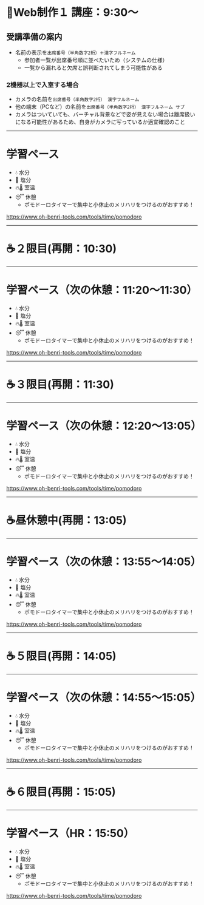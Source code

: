 # 📖Web制作１ 講座：9:30〜
## 受講準備の案内
- 名前の表示を`出席番号（半角数字2桁）＋漢字フルネーム`
  - 参加者一覧が出席番号順に並べたいため（システムの仕様）
  - 一覧から漏れると欠席と誤判断されてしまう可能性がある

### 2機器以上で入室する場合
- カメラの名前を`出席番号（半角数字2桁） 漢字フルネーム`
- 他の端末（PCなど）の名前を`出席番号（半角数字2桁） 漢字フルネーム サブ`
- カメラはついていても、バーチャル背景などで姿が見えない場合は離席扱いになる可能性があるため、自身がカメラに写っているか適宜確認のこと

---

# 学習ペース
- 💧 水分
- 🧂 塩分
- 🔥🌡️ 室温
- 😴 休憩
  - ポモドーロタイマーで集中と小休止のメリハリをつけるのがおすすめ！

https://www.oh-benri-tools.com/tools/time/pomodoro

---

# ☕２限目(再開：10:30)

---

# 学習ペース（次の休憩：11:20～11:30）
- 💧 水分
- 🧂 塩分
- 🔥🌡️ 室温
- 😴 休憩
  - ポモドーロタイマーで集中と小休止のメリハリをつけるのがおすすめ！

https://www.oh-benri-tools.com/tools/time/pomodoro

---

# ☕３限目(再開：11:30)

---

# 学習ペース（次の休憩：12:20～13:05）
- 💧 水分
- 🧂 塩分
- 🔥🌡️ 室温
- 😴 休憩
  - ポモドーロタイマーで集中と小休止のメリハリをつけるのがおすすめ！

https://www.oh-benri-tools.com/tools/time/pomodoro

---

# ☕昼休憩中(再開：13:05)

---

# 学習ペース（次の休憩：13:55～14:05）
- 💧 水分
- 🧂 塩分
- 🔥🌡️ 室温
- 😴 休憩
  - ポモドーロタイマーで集中と小休止のメリハリをつけるのがおすすめ！

https://www.oh-benri-tools.com/tools/time/pomodoro

---

# ☕５限目(再開：14:05)

---

# 学習ペース（次の休憩：14:55～15:05）
- 💧 水分
- 🧂 塩分
- 🔥🌡️ 室温
- 😴 休憩
  - ポモドーロタイマーで集中と小休止のメリハリをつけるのがおすすめ！

https://www.oh-benri-tools.com/tools/time/pomodoro

---

# ☕６限目(再開：15:05)

---

# 学習ペース（HR：15:50）
- 💧 水分
- 🧂 塩分
- 🔥🌡️ 室温
- 😴 休憩
  - ポモドーロタイマーで集中と小休止のメリハリをつけるのがおすすめ！

https://www.oh-benri-tools.com/tools/time/pomodoro
